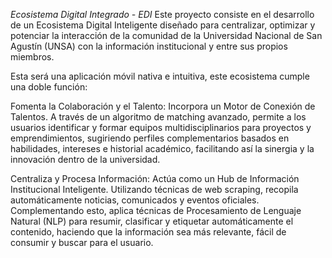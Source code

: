 *Ecosistema Digital Integrado - EDI*
Este proyecto consiste en el desarrollo de un Ecosistema Digital Inteligente diseñado para centralizar, optimizar y potenciar la interacción de la comunidad de la Universidad Nacional de San Agustín (UNSA) con la información institucional y entre sus propios miembros.

Esta será una aplicación móvil nativa e intuitiva, este ecosistema cumple una doble función:

Fomenta la Colaboración y el Talento: Incorpora un Motor de Conexión de Talentos. A través de un algoritmo de matching avanzado, permite a los usuarios identificar y formar equipos multidisciplinarios para proyectos y emprendimientos, sugiriendo perfiles complementarios basados en habilidades, intereses e historial académico, facilitando así la sinergia y la innovación dentro de la universidad.

Centraliza y Procesa Información: Actúa como un Hub de Información Institucional Inteligente. Utilizando técnicas de web scraping, recopila automáticamente noticias, comunicados y eventos oficiales. Complementando esto, aplica técnicas de Procesamiento de Lenguaje Natural (NLP) para resumir, clasificar y etiquetar automáticamente el contenido, haciendo que la información sea más relevante, fácil de consumir y buscar para el usuario.
